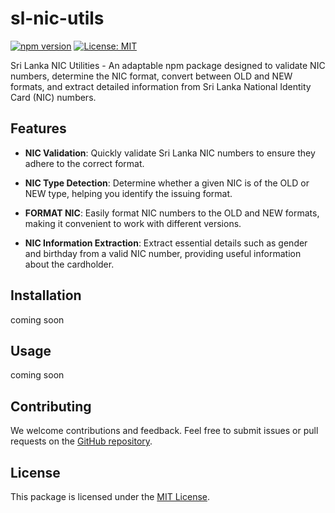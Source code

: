 # sl-nic-utils

[![npm version](https://badge.fury.io/js/sl-nic-utils.svg)](https://www.npmjs.com/package/sl-nic-utils)
[![License: MIT](https://img.shields.io/badge/License-MIT-yellow.svg)](https://opensource.org/licenses/MIT)

Sri Lanka NIC Utilities - An adaptable npm package designed to validate NIC numbers, determine the NIC format, convert between OLD and NEW formats, and extract detailed information from Sri Lanka National Identity Card (NIC) numbers.

## Features

- **NIC Validation**: Quickly validate Sri Lanka NIC numbers to ensure they adhere to the correct format.
- **NIC Type Detection**: Determine whether a given NIC is of the OLD or NEW type, helping you identify the issuing format.

- **FORMAT NIC**: Easily format NIC numbers to the OLD and NEW formats, making it convenient to work with different versions.

- **NIC Information Extraction**: Extract essential details such as gender and birthday from a valid NIC number, providing useful information about the cardholder.

## Installation

coming soon

## Usage

coming soon

## Contributing

We welcome contributions and feedback. Feel free to submit issues or pull requests on the [GitHub repository](https://github.com/pwshehan/sl-nic-utils).

## License

This package is licensed under the [MIT License](https://opensource.org/licenses/MIT).
